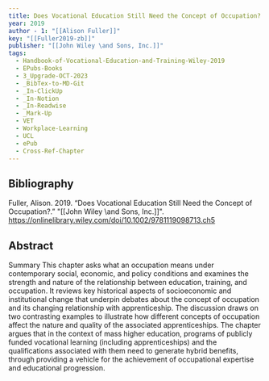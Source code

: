 ```yaml
---
title: Does Vocational Education Still Need the Concept of Occupation?
year: 2019
author - 1: "[[Alison Fuller]]"
key: "[[Fuller2019-zb]]"
publisher: "[[John Wiley \and Sons, Inc.]]"
tags:
  - Handbook-of-Vocational-Education-and-Training-Wiley-2019
  - EPubs-Books
  - 3_Upgrade-OCT-2023
  - _BibTex-to-MD-Git
  - _In-ClickUp
  - _In-Notion
  - _In-Readwise
  - _Mark-Up
  - VET
  - Workplace-Learning
  - UCL
  - ePub
  - Cross-Ref-Chapter
---
```


## Bibliography
Fuller, Alison. 2019. “Does Vocational Education Still Need the Concept of Occupation?.” "[[John Wiley \and Sons, Inc.]]". https://onlinelibrary.wiley.com/doi/10.1002/9781119098713.ch5

## Abstract
Summary This chapter asks what an occupation means under contemporary social, economic, and policy conditions and examines the strength and nature of the relationship between education, training, and occupation. It reviews key historical aspects of socioeconomic and institutional change that underpin debates about the concept of occupation and its changing relationship with apprenticeship. The discussion draws on two contrasting examples to illustrate how different concepts of occupation affect the nature and quality of the associated apprenticeships. The chapter argues that in the context of mass higher education, programs of publicly funded vocational learning (including apprenticeships) and the qualifications associated with them need to generate hybrid benefits, through providing a vehicle for the achievement of occupational expertise and educational progression.